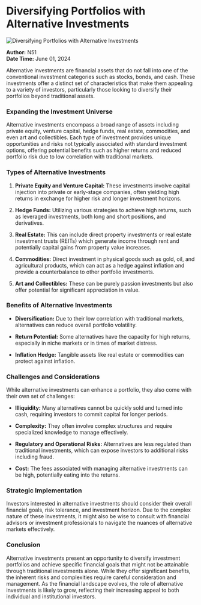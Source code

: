 # Diversifying Portfolios with Alternative Investments

![Diversifying Portfolios with Alternative Investments](https://uploads-ssl.webflow.com/665f9886cd4e586a9a14dc8c/66977d1274474d59a6a5c746_Diversifying%20Portfolios%20with%20Alternative%20Investments.png)

**Author:** N51  
**Date Time:** June 01, 2024

Alternative investments are financial assets that do not fall into one of the conventional investment categories such as stocks, bonds, and cash. These investments offer a distinct set of characteristics that make them appealing to a variety of investors, particularly those looking to diversify their portfolios beyond traditional assets.

### Expanding the Investment Universe

Alternative investments encompass a broad range of assets including private equity, venture capital, hedge funds, real estate, commodities, and even art and collectibles. Each type of investment provides unique opportunities and risks not typically associated with standard investment options, offering potential benefits such as higher returns and reduced portfolio risk due to low correlation with traditional markets.

### Types of Alternative Investments

1. **Private Equity and Venture Capital:** These investments involve capital injection into private or early-stage companies, often yielding high returns in exchange for higher risk and longer investment horizons.

2. **Hedge Funds:** Utilizing various strategies to achieve high returns, such as leveraged investments, both long and short positions, and derivatives.

3. **Real Estate:** This can include direct property investments or real estate investment trusts (REITs) which generate income through rent and potentially capital gains from property value increases.

4. **Commodities:** Direct investment in physical goods such as gold, oil, and agricultural products, which can act as a hedge against inflation and provide a counterbalance to other portfolio investments.

5. **Art and Collectibles:** These can be purely passion investments but also offer potential for significant appreciation in value.

### Benefits of Alternative Investments

- **Diversification:** Due to their low correlation with traditional markets, alternatives can reduce overall portfolio volatility.

- **Return Potential:** Some alternatives have the capacity for high returns, especially in niche markets or in times of market distress.

- **Inflation Hedge:** Tangible assets like real estate or commodities can protect against inflation.

### Challenges and Considerations

While alternative investments can enhance a portfolio, they also come with their own set of challenges:

- **Illiquidity:** Many alternatives cannot be quickly sold and turned into cash, requiring investors to commit capital for longer periods.

- **Complexity:** They often involve complex structures and require specialized knowledge to manage effectively.

- **Regulatory and Operational Risks:** Alternatives are less regulated than traditional investments, which can expose investors to additional risks including fraud.

- **Cost:** The fees associated with managing alternative investments can be high, potentially eating into the returns.

### Strategic Implementation

Investors interested in alternative investments should consider their overall financial goals, risk tolerance, and investment horizon. Due to the complex nature of these investments, it might also be wise to consult with financial advisors or investment professionals to navigate the nuances of alternative markets effectively.

### Conclusion

Alternative investments present an opportunity to diversify investment portfolios and achieve specific financial goals that might not be attainable through traditional investments alone. While they offer significant benefits, the inherent risks and complexities require careful consideration and management. As the financial landscape evolves, the role of alternative investments is likely to grow, reflecting their increasing appeal to both individual and institutional investors.